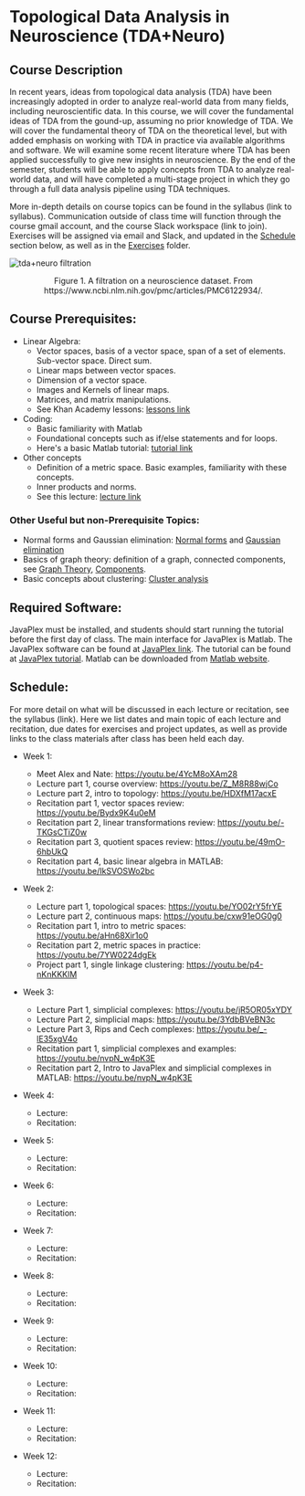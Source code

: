 # Topological Data Analysis in Neuroscience (TDA+Neuro)

## Course Description
In recent years, ideas from topological data analysis (TDA) have been increasingly adopted in order to analyze real-world data from many fields, including neuroscientific data. In this course, we will cover the fundamental ideas of TDA from the gound-up, assuming no prior knowledge of TDA. We will cover the fundamental theory of TDA on the theoretical level, but with added emphasis on working with TDA in practice via available algorithms and software. We will examine some recent literature where TDA has been applied successfully to give new insights in neuroscience. By the end of the semester, students will be able to apply concepts from TDA to analyze real-world data, and will have completed a multi-stage project in which they go through a full data analysis pipeline using TDA techniques.

More in-depth details on course topics can be found in the syllabus (link to syllabus). Communication outside of class time will function through the course gmail account, and the course Slack workspace (link to join). Exercises will be assigned via email and Slack, and updated in the [Schedule](#schedule) section below, as well as in the [Exercises](https://github.com/ndag/tda-neuro-tripods-x-2022/tree/main/Exercises) folder. 


![tda+neuro filtration](https://user-images.githubusercontent.com/25011329/148897433-121fe6ab-641a-4533-aa68-bb9960de86f0.png)


<p align = "center">
Figure 1. A filtration on a neuroscience dataset. From https://www.ncbi.nlm.nih.gov/pmc/articles/PMC6122934/.
</p>

## Course Prerequisites: 
- Linear Algebra:
  - Vector spaces, basis of a vector space, span of a set of elements. Sub-vector space. Direct sum.
  - Linear maps between vector spaces.
  - Dimension of a vector space.
  - Images and Kernels of linear maps.
  - Matrices, and matrix manipulations.
  - See Khan Academy lessons: [lessons link](https://www.khanacademy.org/math/linear-algebra)
- Coding:
  - Basic familiarity with Matlab
  - Foundational concepts such as if/else statements and for loops.
  - Here's a basic Matlab tutorial: [tutorial link](https://web.eecs.umich.edu/~aey/eecs451/matlab.pdf)
- Other concepts
  - Definition of a metric space. Basic examples, familiarity with these concepts.
  - Inner products and norms.
  - See this lecture: [lecture link](http://www-history.mcs.st-and.ac.uk/~john/MT4522/Lectures/L5.html)

### Other Useful but non-Prerequisite Topics:
- Normal forms and Gaussian elimination: [Normal forms](https://en.wikipedia.org/wiki/Smith_normal_form) and [Gaussian elimination](https://en.wikipedia.org/wiki/Gaussian_elimination)
- Basics of graph theory: definition of a graph, connected components, see [Graph Theory](https://en.wikipedia.org/wiki/Graph_theory), [Components](https://en.wikipedia.org/wiki/Component_(graph_theory)).
- Basic concepts about clustering: [Cluster analysis](https://en.wikipedia.org/wiki/Cluster_analysis)

## Required Software: 
JavaPlex must be installed, and students should start running the tutorial before the first day of class. The main interface for JavaPlex is Matlab. The JavaPlex software can be found at [JavaPlex link](http://appliedtopology.github.io/javaplex/). The tutorial can be found at [JavaPlex tutorial](https://github.com/appliedtopology/javaplex/wiki/Tutorial). Matlab can be downloaded from [Matlab website](https://www.mathworks.com/products/matlab.html).

## Schedule:
For more detail on what will be discussed in each lecture or recitation, see the syllabus (link). Here we list dates and main topic of each lecture and recitation, due dates for exercises and project updates, as well as provide links to the class materials after class has been held each day.


- Week 1:
  - Meet Alex and Nate: https://youtu.be/4YcM8oXAm28
  - Lecture part 1, course overview: https://youtu.be/Z_M8R88wjCo
  - Lecture part 2, intro to topology: https://youtu.be/HDXfM17acxE
  - Recitation part 1, vector spaces review: https://youtu.be/Bydx9K4u0eM
  - Recitation part 2, linear transformations review: https://youtu.be/-TKGsCTiZ0w
  - Recitation part 3, quotient spaces review: https://youtu.be/49mO-6hbUkQ
  - Recitation part 4, basic linear algebra in MATLAB: https://youtu.be/IkSVOSWo2bc

- Week 2:
  - Lecture part 1, topological spaces: https://youtu.be/YO02rY5frYE
  - Lecture part 2, continuous maps: https://youtu.be/cxw91eOG0g0
  - Recitation part 1, intro to metric spaces: https://youtu.be/aHn68Xir1o0
  - Recitation part 2, metric spaces in practice: https://youtu.be/7YW0224dgEk
  - Project part 1, single linkage clustering: https://youtu.be/p4-nKnKKKlM

- Week 3:
  - Lecture Part 1, simplicial complexes: https://youtu.be/jR5OR05xYDY
  - Lecture Part 2, simplicial maps: https://youtu.be/3YdbBVeBN3c
  - Lecture Part 3, Rips and Cech complexes: https://youtu.be/_-lE35xgV4o
  - Recitation part 1, simplicial complexes and examples: https://youtu.be/nvpN_w4pK3E
  - Recitation part 2, Intro to JavaPlex and simplicial complexes in MATLAB: https://youtu.be/nvpN_w4pK3E

- Week 4:
  - Lecture:
  - Recitation:

- Week 5:
  - Lecture:
  - Recitation:

- Week 6:
  - Lecture:
  - Recitation:

- Week 7:
  - Lecture:
  - Recitation:

- Week 8:
  - Lecture:
  - Recitation:

- Week 9:
  - Lecture:
  - Recitation:

- Week 10:
  - Lecture:
  - Recitation:

- Week 11:
  - Lecture:
  - Recitation:

- Week 12:
  - Lecture:
  - Recitation:
